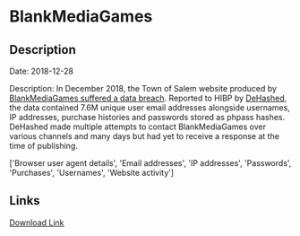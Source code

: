 # BlankMediaGames

## Description

Date: 2018-12-28

Description:
In December 2018, the Town of Salem website produced by <a href="https://blog.dehashed.com/town-of-salem-blankmediagames-hacked/" target="_blank" rel="noopener">BlankMediaGames suffered a data breach</a>. Reported to HIBP by <a href="https://dehashed.com/" target="_blank" rel="noopener">DeHashed</a>, the data contained 7.6M unique user email addresses alongside usernames, IP addresses, purchase histories and passwords stored as phpass hashes. DeHashed made multiple attempts to contact BlankMediaGames over various channels and many days but had yet to receive a response at the time of publishing.


['Browser user agent details', 'Email addresses', 'IP addresses', 'Passwords', 'Purchases', 'Usernames', 'Website activity']

## Links

[Download Link](https://link-to.net/1229997/895.555799457784/dynamic/?r=aHR0cHM6Ly93d3cubWVkaWFmaXJlLmNvbS92aWV3L0o2bWd1ck9GSXRSSjJRWi9ibGFua21lZGlhZ2FtZXMuY29tL2ZpbGU=)